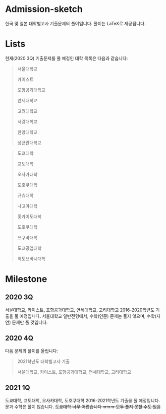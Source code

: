 # Admission-sketch


한국 및 일본 대학별고사 기출문제의 풀이입니다. 풀이는 LaTeX로 제공됩니다.

# Lists

현재(2020 3Q)  기출문제를 풀 예정인 대학 목록은 다음과 같습니다:

> 서울대학교
>
> 카이스트
>
> 포항공과대학교
>
> 연세대학교
>
> 고려대학교
>
> 서강대학교
>
> 한양대학교
>
> 성균관대학교



> 도쿄대학
>
> 교토대학
>
> 오사카대학
>
> 도호쿠대학
>
> 규슈대학
>
> 나고야대학
>
> 홋카이도대학
>
> 도호쿠대학
>
> 쓰쿠바대학
>
> 도쿄공업대학
>
> 히토쓰바시대학


# Milestone



## 2020 3Q



서울대학교, 카이스트, 포항공과대학교, 연세대학교, 고려대학교 2016-2020학년도 기출을 풀 예정입니다.
서울대학교 일반전형에서, 수학(인문) 문제는 풀지 않으며, 수학(자연) 문제만 풀 것입니다.


## 2020 4Q



다음 문제의 풀이를 올립니다:



> 2021학년도 대학별고사 기출
>
> 서울대학교, 카이스트, 포항공과대학교, 연세대학교, 고려대학교

## 2021 1Q

도쿄대학, 교토대학, 오사카대학, 도호쿠대학 2016-2021학년도 기출을 풀 예정입니다. 문과 수학은 풀지 않습니다.
~~도쿄대학 너무 어렵습니다 ㅠㅠㅠ 모두 풀지 못할 수도 있음~~
